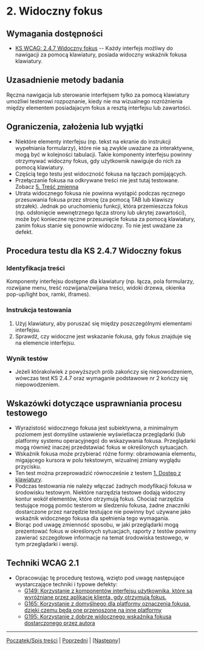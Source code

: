 # 2. Widoczny fokus

## Wymagania dostępności
-   [KS WCAG: 2.4.7 Widoczny fokus](https://wcag.lepszyweb.pl/#focus-visible) -- Każdy interfejs możliwy do nawigacji za pomocą klawiatury, posiada widoczny wskaźnik fokusa klawiatury.

## Uzasadnienie metody badania
Ręczna nawigacja lub sterowanie interfejsem tylko za pomocą klawiatury umożliwi testerowi rozpoznanie, kiedy nie ma wizualnego rozróżnienia między elementem posiadajacym fokus a resztą interfejsu lub zawartości.

## Ograniczenia, założenia lub wyjątki
-   Niektóre elementy interfejsu (np. tekst na ekranie do instrukcji wypełniania formularzy), które nie są zwykle uważane za interaktywne, mogą być w kolejności tabulacji. Takie komponenty interfejsu powinny otrzymywać widoczny fokus, gdy użytkownik nawiguje do nich za pomocą klawiatury.
-   Częścią tego testu jest widoczność fokusa na łączach pomijających.
-   Przełączanie fokusa na odkrywane treści nie jest tutaj testowane. Zobacz [5. Treść zmienna](ICT_05_tresc-zmienna.md)
-   Utrata widocznego fokusa nie powinna wystąpić podczas ręcznego przesuwania fokusa przez stronę (za pomocą TAB lub klawiszy strzałek). Jednak po uruchomieniu funkcji, która przemieszcza fokus (np. odsłonięcie wewnętrznego łącza strony lub ukrytej zawartości), może być konieczne ręczne przesunięcie fokusa za pomocą klawiatury, zanim fokus stanie się ponownie widoczny. To nie jest uważane za defekt.

## Procedura testu dla KS 2.4.7 Widoczny fokus

### Identyfikacja treści

Komponenty interfejsu dostępne dla klawiatury (np. łącza, pola formularzy, rozwijane menu, treść rozwijana/zwijana treści, widoki drzewa, okienka pop-up/light box, ramki, iframes).

### Instrukcja testowania
1.  Użyj klawiatury, aby poruszać się między poszczególnymi elementami interfejsu.
2.  Sprawdź, czy widoczne jest wskazanie fokusa, gdy fokus znajduje się na elemencie interfejsu.

### Wynik testów
-   Jeżeli którakolwiek z powyższych prób zakończy się niepowodzeniem, wówczas test KS 2.4.7 oraz wymaganie podstawowe nr 2 kończy się niepowodzeniem.

##  Wskazówki dotyczące usprawniania procesu testowego

-   Wyrazistość widocznego fokusa jest subiektywna, a minimalnym poziomem jest domyślne ustawienie wyświetlacza przeglądarki (lub platformy systemu operacyjnego) do wskazywania fokusa. Przeglądarki mogą również inaczej przedstawiać fokus w określonych sytuacjach.
-   Wskaźnik fokusa może przybierać różne formy: obramowania elementu, migającego kursora w polu tekstowym, wizualnej zmiany wyglądu przycisku. 
-   Ten test można przeprowadzić równocześnie z testem [1. Dostęp z klawiatury](ICT_01_klawiatura.md).
-   Podczas testowania nie należy włączać żadnych modyfikacji fokusa w środowisku testowym. Niektóre narzędzia testowe dodają widoczny kontur wokół elementów, które otrzymują fokus. Chociaż narzędzia testujące mogą pomóc testerom w śledzeniu fokusa, żadne znaczniki dostarczone przez narzędzie testujące nie powinny być używane jako wskaźnik widocznego fokusa dla spełnienia tego wymagania.
-   Biorąc pod uwagę zmienność sposobu, w jaki przeglądarki mogą prezentować fokus w określonych sytuacjach, raporty z testów powinny zawierać szczegółowe informacje na temat środowiska testowego, w tym przeglądarki i wersji.


## Techniki WCAG 2.1
-   Opracowując tę procedurę testową, wzięto pod uwagę następujące wystarczające techniki i typowe defekty:
    -   [G149: Korzystanie z komponentów interfejsu użytkownika, które są wyróżniane przez aplikację klienta, gdy otrzymują fokus.](http://www.w3.org/TR/WCAG20-TECHS/G149.html)
    -   [G165: Korzystanie z domyślnego dla platformy oznaczenia fokusa, dzięki czemu będą one przenoszone na inne platformy](https://www.w3.org/TR/WCAG20-TECHS/G165.html)
    -   [G195: Korzystanie z dobrze widocznego wskaźnika fokusa dostarczonego przez autora](https://www.w3.org/TR/WCAG20-TECHS/G195.html)

----------------------------------------
[Początek/Spis treści](index.md) | [Poprzedni](ICT_01_klawiatura.md) | [[Następny]](ICT_03_kolejnosc-fokusa.md)
